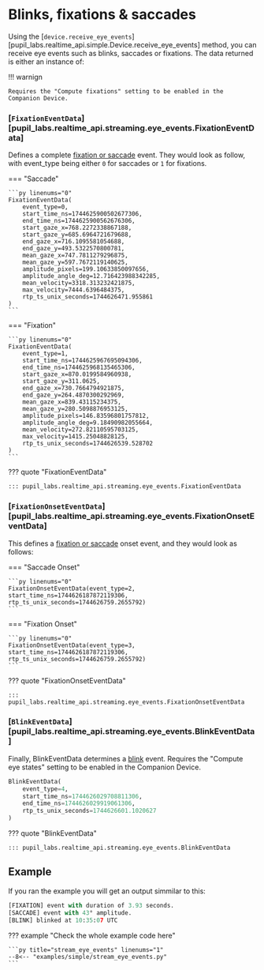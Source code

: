 # Blinks, fixations & saccades

<!-- badge:product Neon -->
<!-- badge:companion +2.9.0 -->
<!-- badge:version +1.5.0 -->

Using the [`device.receive_eye_events`][pupil_labs.realtime_api.simple.Device.receive_eye_events] method, you can receive eye events such as blinks, saccades or fixations. The data returned is either an instance of:

!!! warnign

    Requires the "Compute fixations" setting to be enabled in the Companion Device.

### [`FixationEventData`][pupil_labs.realtime_api.streaming.eye_events.FixationEventData]

Defines a complete [fixation or saccade](https://docs.pupil-labs.com/neon/data-collection/data-streams/#fixations-saccades) event. They would look as follow, with event_type being either `0` for saccades or `1` for fixations.

=== "Saccade"

    ```py linenums="0"
    FixationEventData(
    	event_type=0,
    	start_time_ns=1744625900502677306,
    	end_time_ns=1744625900562676306,
    	start_gaze_x=768.2272338867188,
    	start_gaze_y=685.6964721679688,
    	end_gaze_x=716.1095581054688,
    	end_gaze_y=493.5322570800781,
    	mean_gaze_x=747.7811279296875,
    	mean_gaze_y=597.7672119140625,
    	amplitude_pixels=199.10633850097656,
    	amplitude_angle_deg=12.716423988342285,
    	mean_velocity=3318.313232421875,
    	max_velocity=7444.6396484375,
    	rtp_ts_unix_seconds=1744626471.955861
    )
    ```

=== "Fixation"

    ```py linenums="0"
    FixationEventData(
    	event_type=1,
    	start_time_ns=1744625967695094306,
    	end_time_ns=1744625968135465306,
    	start_gaze_x=870.0199584960938,
    	start_gaze_y=311.0625,
    	end_gaze_x=730.7664794921875,
    	end_gaze_y=264.4870300292969,
    	mean_gaze_x=839.43115234375,
    	mean_gaze_y=280.5098876953125,
    	amplitude_pixels=146.83596801757812,
    	amplitude_angle_deg=9.18490982055664,
    	mean_velocity=272.82110595703125,
    	max_velocity=1415.25048828125,
    	rtp_ts_unix_seconds=1744626539.528702
    )
    ```

??? quote "FixationEventData"

    ::: pupil_labs.realtime_api.streaming.eye_events.FixationEventData

### [`FixationOnsetEventData`][pupil_labs.realtime_api.streaming.eye_events.FixationOnsetEventData]

This defines a [fixation or saccade](https://docs.pupil-labs.com/neon/data-collection/data-streams/#fixations-saccades) onset event, and they would look as follows:

=== "Saccade Onset"

    ```py linenums="0"
    FixationOnsetEventData(event_type=2, start_time_ns=1744626187872119306, rtp_ts_unix_seconds=1744626759.2655792)
    ```

=== "Fixation Onset"

    ```py linenums="0"
    FixationOnsetEventData(event_type=3, start_time_ns=1744626187872119306, rtp_ts_unix_seconds=1744626759.2655792)
    ```

??? quote "FixationOnsetEventData"

    ::: pupil_labs.realtime_api.streaming.eye_events.FixationOnsetEventData

### [`BlinkEventData`][pupil_labs.realtime_api.streaming.eye_events.BlinkEventData]

Finally, BlinkEventData determines a [blink](https://docs.pupil-labs.com/neon/data-collection/data-streams/#blinks) event. Requires the "Compute eye states" setting to be enabled in the Companion Device.

```py linenums="0"
BlinkEventData(
	event_type=4,
	start_time_ns=1744626029708811306,
	end_time_ns=1744626029919061306,
	rtp_ts_unix_seconds=1744626601.1020627
)
```

??? quote "BlinkEventData"

    ::: pupil_labs.realtime_api.streaming.eye_events.BlinkEventData

## Example

If you ran the example you will get an output simmilar to this:

```py linenums="0"
[FIXATION] event with duration of 3.93 seconds.
[SACCADE] event with 43° amplitude.
[BLINK] blinked at 10:35:07 UTC
```

??? example "Check the whole example code here"

    ```py title="stream_eye_events" linenums="1"
    --8<-- "examples/simple/stream_eye_events.py"
    ```
